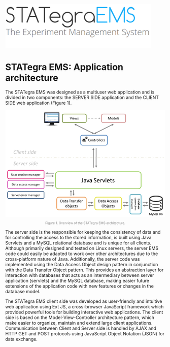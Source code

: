 <div class="imageContainer" style="" >
    <img src="img/stategraems_logo.png" title="STATegra EMS LOGO."/>
</div>

# STATegra EMS: Application architecture
The STATegra EMS was designed as a multiuser web application and is divided in two components: the SERVER SIDE application and the CLIENT SIDE web application (Figure 1).

<div class="imageContainer" style="text-align:center; font-size:10px; color:#898989" >
    <img src="img/3_app-structure_1.jpg" title="Figure 1. Overview of the STATegra EMS architecture."/>
    <p class="imageLegend">Figure 1. Overview of the STATegra EMS architecture.</p>
</div>

The server side is the responsible for keeping the consistency of data and for controlling the access to the stored information, is built using Java Servlets and a MySQL relational database and is unique for all clients. Although primarily designed and tested on Linux servers, the server EMS code could easily be adapted to work over other architectures due to the cross-platform nature of Java. Additionally, the server code was implemented using the Data Access Object design pattern in conjunction with the Data Transfer Object pattern. This provides an abstraction layer for interaction with databases that acts as an intermediary between server application (servlets) and the MySQL database, making easier future extensions of the application code with new features or changes in the database model.

The STATegra EMS client side was developed as user-friendly and intuitive web application using Ext JS, a cross-browser JavaScript framework which provided powerful tools for building interactive web applications. The client side is based on the Model-View-Controller architecture pattern, which make easier to organize, maintain and extend large client applications. Communication between Client and Server side is handled by AJAX and HTTP GET and POST protocols using JavaScript Object Notation (JSON) for data exchange.
